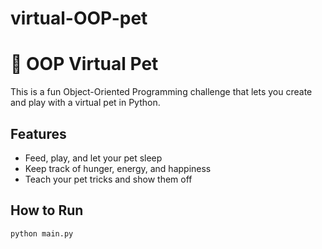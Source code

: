 # virtual-OOP-pet

# 🐶 OOP Virtual Pet

This is a fun Object-Oriented Programming challenge that lets you create and play with a virtual pet in Python.

## Features

- Feed, play, and let your pet sleep
- Keep track of hunger, energy, and happiness
- Teach your pet tricks and show them off

## How to Run

```bash
python main.py
